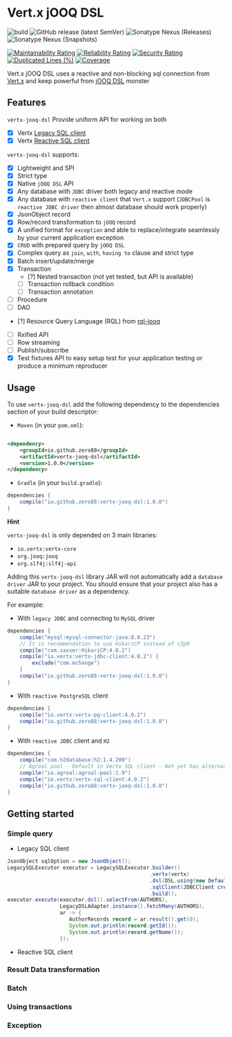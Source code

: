 # Vert.x jOOQ DSL

![build](https://github.com/zero88/vertx-jooq-dsl/workflows/build-release/badge.svg?branch=main)
![GitHub release (latest SemVer)](https://img.shields.io/github/v/release/zero88/vertx-jooq-dsl?sort=semver)
![Sonatype Nexus (Releases)](https://img.shields.io/nexus/r/io.github.zero88/vertx-jooq-dsl?server=https%3A%2F%2Foss.sonatype.org%2F)
![Sonatype Nexus (Snapshots)](https://img.shields.io/nexus/s/io.github.zero88/vertx-jooq-dsl?server=https%3A%2F%2Foss.sonatype.org%2F)

[![Maintainability Rating](https://sonarcloud.io/api/project_badges/measure?project=zero88_vertx-jooq-dsl&metric=sqale_rating)](https://sonarcloud.io/dashboard?id=zero88_vertx-jooq-dsl)
[![Reliability Rating](https://sonarcloud.io/api/project_badges/measure?project=zero88_vertx-jooq-dsl&metric=reliability_rating)](https://sonarcloud.io/dashboard?id=zero88_vertx-jooq-dsl)
[![Security Rating](https://sonarcloud.io/api/project_badges/measure?project=zero88_vertx-jooq-dsl&metric=security_rating)](https://sonarcloud.io/dashboard?id=zero88_vertx-jooq-dsl)
[![Duplicated Lines (%)](https://sonarcloud.io/api/project_badges/measure?project=zero88_vertx-jooq-dsl&metric=duplicated_lines_density)](https://sonarcloud.io/dashboard?id=zero88_vertx-jooq-dsl)
[![Coverage](https://sonarcloud.io/api/project_badges/measure?project=zero88_vertx-jooq-dsl&metric=coverage)](https://sonarcloud.io/dashboard?id=zero88_vertx-jooq-dsl)

Vert.x jOOQ DSL uses a reactive and non-blocking sql connection from [Vert.x](https://vertx.io/docs/#databases) and keep
powerful from [jOOQ DSL](https://www.jooq.org) monster

## Features

`vertx-jooq-dsl` Provide uniform API for working on both

- [x] Vertx [Legacy SQL client](https://vertx.io/docs/vertx-jdbc-client/java/#_legacy_jdbc_client_api)
- [x] Vertx [Reactive SQL client](https://github.com/eclipse-vertx/vertx-sql-client)

`vertx-jooq-dsl` supports:

- [x] Lightweight and SPI
- [x] Strict type
- [x] Native `jOOQ DSL` API
- [x] Any database with `JDBC` driver both legacy and reactive mode
- [x] Any database with `reactive client` that `Vert.x` support (`JDBCPool` is `reactive JDBC driver` then almost database should work properly)
- [x] JsonObject record
- [x] Row/record transformation to `jOOQ` record
- [x] A unified format for `exception` and able to replace/integrate seamlessly by your current application exception
- [x] `CRUD` with prepared query by `jOOQ DSL`
- [x] Complex query as `join`, `with`, `having to` clause and strict type
- [x] Batch insert/update/merge
- [x] Transaction
  - [?] Nested transaction (not yet tested, but API is available)
  - [ ] Transaction rollback condition
  - [ ] Transaction annotation
- [ ] Procedure
- [ ] DAO
- [?] Resource Query Language (RQL) from [rql-jooq](https://github.com/zero88/universal-rsql)
- [ ] Rxified API
- [ ] Row streaming
- [ ] Publish/subscribe
- [x] Test fixtures API to easy setup test for your application testing or produce a minimum reproducer

## Usage

To use `vertx-jooq-dsl` add the following dependency to the dependencies section of your build descriptor:

- `Maven` (in your `pom.xml`):

```xml

<dependency>
    <groupId>io.github.zero88</groupId>
    <artifactId>vertx-jooq-dsl</artifactId>
    <version>1.0.0</version>
</dependency>
```

- `Gradle` (in your `build.gradle`):

```groovy
dependencies {
    compile("io.github.zero88:vertx-jooq-dsl:1.0.0")
}
```

**Hint**

`vertx-jooq-dsl` is only depended on 3 main libraries:

- `io.vertx:vertx-core`
- `org.jooq:jooq`
- `org.slf4j:slf4j-api`

Adding this `vertx-jooq-dsl` library JAR will not automatically add a `database driver` JAR to your project. You should
ensure that your project also has a suitable `database driver` as a dependency.

For example:

- With `legacy JDBC` and connecting to `MySQL` driver

```groovy
dependencies {
    compile("mysql:mysql-connector-java:8.0.23")
    // It is recommendation to use HikariCP instead of c3p0
    compile("com.zaxxer:HikariCP:4.0.2")
    compile("io.vertx:vertx-jdbc-client:4.0.2") {
        exclude("com.mchange")
    }
    compile("io.github.zero88:vertx-jooq-dsl:1.0.0")
}
```

- With `reactive PostgreSQL` client

```groovy
dependencies {
    compile("io.vertx:vertx-pg-client:4.0.2")
    compile("io.github.zero88:vertx-jooq-dsl:1.0.0")
}
```

- With `reactive JDBC` client and `H2`

```groovy
dependencies {
    compile("com.h2database:h2:1.4.200")
    // Agroal pool - Default in Vertx SQL client - Not yet has alternatives
    compile("io.agroal:agroal-pool:1.9")
    compile("io.vertx:vertx-sql-client:4.0.2")
    compile("io.github.zero88:vertx-jooq-dsl:1.0.0")
}
```

## Getting started

### Simple query

- Legacy SQL client

```java
JsonObject sqlOption = new JsonObject();
LegacySQLExecutor executor = LegacySQLExecutor.builder()
                                              .vertx(vertx)
                                              .dsl(DSL.using(new DefaultConfiguration().set(SQLDialect.H2)))
                                              .sqlClient(JDBCClient create(vertx, sqlOption))
                                              .build();
executor.execute(executor.dsl().selectFrom(AUTHORS), 
                 LegacyDSLAdapter.instance().fetchMany(AUTHORS),
                 ar -> {
                    AuthorRecords record = ar.result().get(0);
                    System.out.println(record.getId());
                    System.out.println(record.getName());
                 });
```

- Reactive SQL client

### Result Data transformation

### Batch

### Using transactions

### Exception
